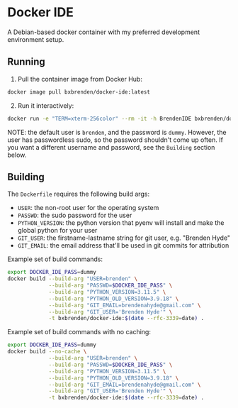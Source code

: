 # Docker IDE

A Debian-based docker container with my preferred development environment setup.

## Running
1. Pull the container image from Docker Hub:
```bash
docker image pull bxbrenden/docker-ide:latest
```

2. Run it interactively:
```bash
docker run -e "TERM=xterm-256color" --rm -it -h BrendenIDE bxbrenden/docker-ide zsh
```

NOTE: the default user is `brenden`, and the password is `dummy`.
However, the user has passwordless sudo, so the password shouldn't come up often.
If you want a different username and password, see the `Building` section below.

## Building
The `Dockerfile` requires the following build args:
- `USER`: the non-root user for the operating system
- `PASSWD`: the sudo password for the user
- `PYTHON_VERSION`: the python version that pyenv will install and make the global python for your user
- `GIT_USER`: the firstname-lastname string for git user, e.g. "Brenden Hyde"
- `GIT_EMAIL`: the email address that'll be used in git commits for attribution

Example set of build commands:
```bash
export DOCKER_IDE_PASS=dummy
docker build --build-arg "USER=brenden" \
             --build-arg "PASSWD=$DOCKER_IDE_PASS" \
             --build-arg "PYTHON_VERSION=3.11.5" \
             --build-arg "PYTHON_OLD_VERSION=3.9.18" \
             --build-arg "GIT_EMAIL=brendenahyde@gmail.com" \
             --build-arg "GIT_USER='Brenden Hyde'" \
             -t bxbrenden/docker-ide:$(date --rfc-3339=date) .
```
Example set of build commands with no caching:
```bash
export DOCKER_IDE_PASS=dummy
docker build --no-cache \
             --build-arg "USER=brenden" \
             --build-arg "PASSWD=$DOCKER_IDE_PASS" \
             --build-arg "PYTHON_VERSION=3.11.5" \
             --build-arg "PYTHON_OLD_VERSION=3.9.18" \
             --build-arg "GIT_EMAIL=brendenahyde@gmail.com" \
             --build-arg "GIT_USER='Brenden Hyde'" \
             -t bxbrenden/docker-ide:$(date --rfc-3339=date) .
```

